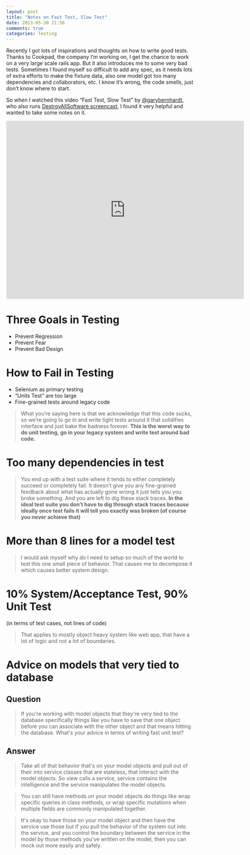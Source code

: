 ```yaml
---
layout: post
title: "Notes on Fast Test, Slow Test"
date: 2013-05-30 21:56
comments: true
categories: Testing
---
```


Recently I got lots of inspirations and thoughts on how to write good tests. Thanks to Cookpad, the company I’m working on, I get the chance to work on a very large scale rails app. But it also introduces me to some very bad tests. Sometimes I found myself so difficult to add any spec, as it needs lots of extra efforts to make the fixture data, also one model got too many dependencies and collaborators, etc. I know it’s wrong, the code smells, just don’t know where to start.

So when I watched this video “Fast Test, Slow Test” by [@garybernhardt](https://twitter.com/garybernhardt), who also runs [DestroyAllSoftware screencast](https://www.destroyallsoftware.com/screencasts), I found it very helpful and wanted to take some notes on it.

<div class="video-container">
<iframe width="640" height="480" src="http://www.youtube.com/embed/RAxiiRPHS9k?rel=0" frameborder="0" allowfullscreen></iframe>
</div>

# Three Goals in Testing
- Prevent Regression
- Prevent Fear
- Prevent Bad Design

# How to Fail in Testing
- Selenium as primary testing
- “Units Test” are too large
- Fine-grained tests around legacy code

> What you’re saying here is that we acknowledge that this code sucks, so we’re going to go in and write tight tests around it that solidifies interface and just bake the badness forever. **This is the worst way to do unit testing, go in your legacy system and write test around bad code.**

# Too many dependencies in test
> You end up with a test suite where it tends to either completely succeed or completely fail. It doesn’t give you any fine-grained feedback about what has actually gone wrong it just tells you you broke something. And you are left to dig these stack traces. **In the ideal test suite you don’t have to dig through stack traces because ideally once test fails it will tell you exactly was broken (of course you never achieve that)**

# More than 8 lines for a model test
> I would ask myself why do I need to setup so much of the world to test this one small piece of behavior. That causes me to decompose it which causes better system design.

# 10% System/Acceptance Test, 90% Unit Test
(in terms of test cases, not lines of code)

> That applies to mostly object heavy system like web app, that have a lot of logic and not a lot of boundaries.

# Advice on models that very tied to database
## Question
> If you're working with model objects that they're very tied to the database specifically things like you have to save that one object before you can associate with the other object and that means hitting the database. What's your advice in terms of writing fast unit test?

## Answer
> Take all of that behavior that's on your model objects and pull out of their into service classes that are stateless, that interact with the model objects. So view calls a service, service contains the intelligence and the service manipulates the model objects.

> You can still have methods on your model objects do things like wrap specific queries in class methods, or wrap specific mutations when multiple fields are commonly manipulated together.

> It's okay to have those on your model object and then have the service use those but if you pull the behavior of the system out into the service, and you control the boundary between the service in the model by those methods you've written on the model, then you can mock out more easily and safely.
